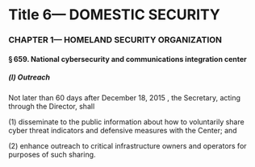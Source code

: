 
# Title 6— DOMESTIC SECURITY
### CHAPTER 1— HOMELAND SECURITY ORGANIZATION
#### § 659. National cybersecurity and communications integration center
##### (l) Outreach

Not later than 60 days after December 18, 2015 , the Secretary, acting through the Director, shall

(1) disseminate to the public information about how to voluntarily share cyber threat indicators and defensive measures with the Center; and

(2) enhance outreach to critical infrastructure owners and operators for purposes of such sharing.
